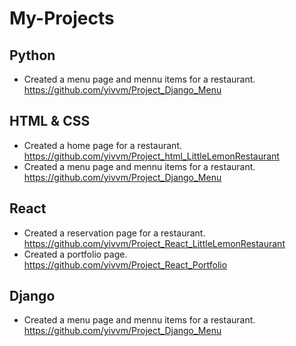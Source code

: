# My-Projects
## Python
- Created a menu page and mennu items for a restaurant. https://github.com/yivvm/Project_Django_Menu
## HTML & CSS
- Created a home page for a restaurant. https://github.com/yivvm/Project_html_LittleLemonRestaurant
- Created a menu page and mennu items for a restaurant. https://github.com/yivvm/Project_Django_Menu
## React
- Created a reservation page for a restaurant. https://github.com/yivvm/Project_React_LittleLemonRestaurant
- Created a portfolio page. https://github.com/yivvm/Project_React_Portfolio
## Django
- Created a menu page and mennu items for a restaurant. https://github.com/yivvm/Project_Django_Menu

